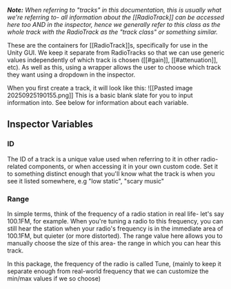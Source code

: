 ***Note:** When referring to "tracks" in this documentation, this is usually what we're referring to- all information about the [[RadioTrack]] can be accessed here too AND in the inspector, hence we generally refer to this class as the whole track with the RadioTrack as the "track class" or something similar.*

These are the containers for [[RadioTrack]]s, specifically for use in the Unity GUI. We keep it separate from RadioTracks so that we can use generic values independently of which track is chosen ([[#gain]], [[#attenuation]], etc). As well as this, using a wrapper allows the user to choose which track they want using a dropdown in the inspector.

When you first create a track, it will look like this:
![[Pasted image 20250925190155.png]]
This is a basic blank slate for you to input information into. See below for information about each variable.

## Inspector Variables
### ID
The ID of a track is a unique value used when referring to it in other radio-related components, or when accessing it in your own custom code. Set it to something distinct enough that you'll know what the track is when you see it listed somewhere, e.g "low static", "scary music"

### Range
In simple terms, think of the frequency of a radio station in real life- let's say 100.1FM, for example. When you're tuning a radio to this frequency, you can still hear the station when your radio's frequency is in the immediate area of 100.1FM, but quieter (or more distorted). The range value here allows you to manually choose the size of this area- the range in which you can hear this track.

In this package, the frequency of the radio is called Tune, (mainly to keep it separate enough from real-world frequency that we can customize the min/max values if we so choose)

